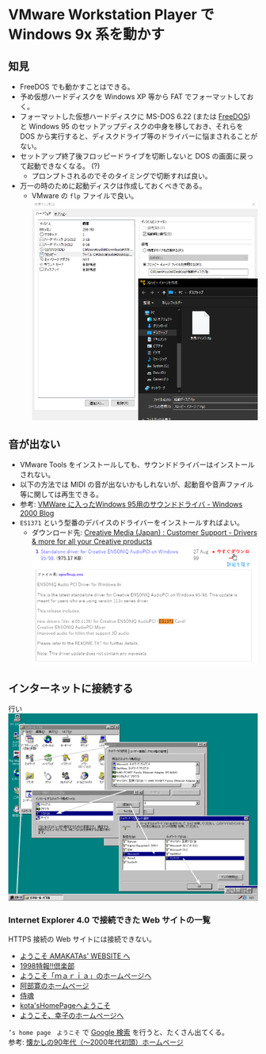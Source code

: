 # VMware Workstation Player で Windows 9x 系を動かす

## 知見
* FreeDOS でも動かすことはできる。
* 予め仮想ハードディスクを Windows XP 等から FAT でフォーマットしておく。
* フォーマットした仮想ハードディスクに MS-DOS 6.22 (または [FreeDOS](https://www.freedos.org/download/)) と Windows 95 のセットアップディスクの中身を移しておき、それらを DOS から実行すると、ディスクドライブ等のドライバーに悩まされることがない。
* セットアップ終了後フロッピードライブを切断しないと DOS の画面に戻って起動できなくなる。 (?)
    * プロンプトされるのでそのタイミングで切断すれば良い。
* 万一の時のために起動ディスクは作成しておくべきである。
    * VMware の `flp` ファイルで良い。
    ![作成](../../assets/images/win95_rundisk.png)

## 音が出ない
* VMware Tools をインストールしても、サウンドドライバーはインストールされない。
* 以下の方法では MIDI の音が出ないかもしれないが、起動音や音声ファイル等に関しては再生できる。
* 参考: [VMWare に入ったWindows 95用のサウンドドライバ - Windows 2000 Blog](http://blog.livedoor.jp/blackwingcat/archives/1434847.html)
* `ES1371` という型番のデバイスのドライバーをインストールすればよい。
    * ダウンロード先: [Creative Media (Japan) : Customer Support - Drivers & more for all your Creative products](https://jp.creative.com/support/downloads/download.asp?Product_ID=420&Product_Name=Creative+Ensoniq+Audio+PCI&OSName=Windows+98&OS=2&DriverType=0&details=1)
    ![ここ](../../assets/images/ES1371.png)

## インターネットに接続する
行い  
![手順](../../assets/images/win95_tcpip.png)

### Internet Explorer 4.0 で接続できた Web サイトの一覧
HTTPS 接続の Web サイトには接続できない。

* [ようこそ AMAKATAs' WEBSITE へ](http://www.asahi-net.or.jp/~mi5k-amkt/)
* [1998特報!!倶楽部](http://www.big.or.jp/~talk/t-club/)
* [ようこそ「ｍａｒｉａ」のホームページヘ](http://www009.upp.so-net.ne.jp/maria/index.htm)
* [阿部寛のホームページ](http://abehiroshi.la.coocan.jp/)
* [侍魂](http://www6.plala.or.jp/private-hp/samuraidamasii/tamasiitop/tamasiitop.htm)
* [kota'sHomePageへようこそ](http://www5.airnet.ne.jp/kota/)
* [ようこそ、幸子のホームページへ](http://ftp.fuchu.or.jp/~sachiko3/index.htm)

`’s home page　ようこそ` で [Google 検索](https://www.google.co.jp/search?client=ubuntu&hs=uxn&channel=fs&hl=ja&sxsrf=ALeKk01iTVeg26WWFYNkk42VpSmHcECkug%3A1607224198259&ei=hkvMX5qgD4nv-Qa23JH4CA&q=%E2%80%99s+home+page%E3%80%80%E3%82%88%E3%81%86%E3%81%93%E3%81%9D&oq=%E2%80%99s+home+page%E3%80%80%E3%82%88%E3%81%86%E3%81%93%E3%81%9D&gs_lcp=CgZwc3ktYWIQAzIECCMQJzoHCAAQsAMQHlDQDljQDmCNHmgBcAB4AIABXYgBXZIBATGYAQCgAQKgAQGqAQdnd3Mtd2l6yAEBwAEB&sclient=psy-ab&ved=0ahUKEwia-6TbsLjtAhWJd94KHTZuBI8Q4dUDCA0&uact=5) を行うと、たくさん出てくる。  
参考: [懐かしの90年代（〜2000年代初頭）ホームページ](https://miz2403.com/nineties/)
